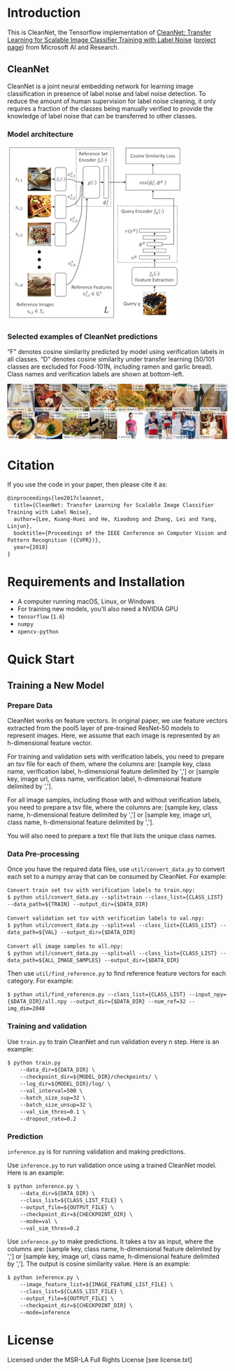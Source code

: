 # Introduction
This is CleanNet, the Tensorflow implementation of [CleanNet: Transfer Learning for Scalable Image Classifier Training with Label Noise](https://arxiv.org/abs/1711.07131) ([project page](https://kuanghuei.github.io/CleanNetProject/)) from Microsoft AI and Research. 

## CleanNet
CleanNet is a joint neural embedding network for learning image classification in presence of label noise and label noise detection. To reduce the amount of human supervision for label noise cleaning, it only requires a fraction of the classes being manually verified to provide the knowledge of label noise that can be transferred to other classes.

### Model architecture

![CleanNet](cleannet.png)

### Selected examples of CleanNet predictions
“F” denotes cosine similarity predicted by model using verification labels in all classes. “D” denotes cosine similarity under transfer learning (50/101 classes are excluded for Food-101N, including ramen and garlic bread). Class names and verification labels are shown at bottom-left.

![Example](examples.png)


# Citation

If you use the code in your paper, then please cite it as:

```
@inproceedings{lee2017cleannet,
  title={CleanNet: Transfer Learning for Scalable Image Classifier Training with Label Noise},
  author={Lee, Kuang-Huei and He, Xiaodong and Zhang, Lei and Yang, Linjun},
  booktitle={Proceedings of the IEEE Conference on Computer Vision and Pattern Recognition ({CVPR})},
  year={2018}
}
```

# Requirements and Installation
* A computer running macOS, Linux, or Windows
* For training new models, you'll also need a NVIDIA GPU
* `tensorflow` (`1.6`)
* `numpy`
* `opencv-python`

# Quick Start

## Training a New Model


### Prepare Data
CleanNet works on feature vectors. In original paper, we use feature vectors extracted from the pool5 layer of pre-trained ResNet-50 models to represent images. Here, we assume that each image is represented by an h-dimensional feature vector.

For training and validation sets with verification labels, you need to prepare an tsv file for each of them, where the columns are:
[sample key, class name, verification label, h-dimensional feature delimited by ','] or
[sample key, image url, class name, verification label, h-dimensional feature delimited by ','].

For all image samples, including those with and without verification labels, you need to prepare a tsv file, where the columns are:
[sample key, class name, h-dimensional feature delimited by ','] or
[sample key, image url, class name, h-dimensional feature delimited by ','].

You will also need to prepare a text file that lists the unique class names.


### Data Pre-processing
Once you have the required data files, use `util/convert_data.py` to convert each set to a numpy array that can be consumed by CleanNet. For example:
```
Convert train set tsv with verification labels to train.npy:
$ python util/convert_data.py --split=train --class_list={CLASS_LIST} --data_path=${TRAIN} --output_dir={$DATA_DIR}

Convert validation set tsv with verification labels to val.npy:
$ python util/convert_data.py --split=val --class_list={CLASS_LIST} --data_path=${VAL} --output_dir={$DATA_DIR}

Convert all image samples to all.npy:
$ python util/convert_data.py --split=all --class_list={CLASS_LIST} --data_path=${ALL_IMAGE_SAMPLES} --output_dir={$DATA_DIR}
```

Then use `util/find_reference.py` to find reference feature vectors for each category. For example:
```
$ python util/find_reference.py --class_list={CLASS_LIST} --input_npy={$DATA_DIR}/all.npy --output_dir={$DATA_DIR} --num_ref=32 --img_dim=2048
```

### Training and validation
Use `train.py` to train CleanNet and run validation every n step. Here is an example:
```
$ python train.py
    --data_dir=${DATA_DIR} \
    --checkpoint_dir=${MODEL_DIR}/checkpoints/ \
    --log_dir=${MODEL_DIR}/log/ \
    --val_interval=500 \
    --batch_size_sup=32 \
    --batch_size_unsup=32 \
    --val_sim_thres=0.1 \
    --dropout_rate=0.2
```

### Prediction
`inference.py` is for running validation and making predictions.

Use `inference.py` to run validation once using a trained CleanNet model. Here is an example:
```
$ python inference.py \
    --data_dir=${DATA_DIR} \
    --class_list=${CLASS_LIST_FILE} \
    --output_file=${OUTPUT_FILE} \
    --checkpoint_dir=${CHECKPOINT_DIR} \
    --mode=val \
    --val_sim_thres=0.2
```

Use `inference.py` to make predictions. It takes a tsv as input, where the columns are:
[sample key, class name, h-dimensional feature delimited by ','] or
[sample key, image url, class name, h-dimensional feature delimited by ','].
The output is cosine similarity value. Here is an example:
```
$ python inference.py \
    --image_feature_list=${IMAGE_FEATURE_LIST_FILE} \
    --class_list=${CLASS_LIST_FILE} \
    --output_file=${OUTPUT_FILE} \
    --checkpoint_dir=${CHECKPOINT_DIR} \
    --mode=inference
```

# License
Licensed under the MSR-LA Full Rights License [see license.txt]
